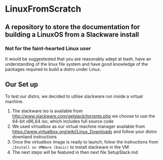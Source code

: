 # LinuxFromScratch

## A repository to store the documentation for building a LinuxOS from a Slackware install

### Not for the faint-hearted Linux user

It would be suggestested that you are reasonably adept at bash, have an understanding of the linux file system and have good knowledge of the packages required to build a distro under Linux.

## Our Set up

To test our distro, we decided to utilise slackware run inside a virtual machine.
1. The slackware iso is available from http://www.slackware.com/getslack/torrents.php we choose to use the 64-bit x86_64 iso, which includes full source code
2. We used virtualbox as our virtual machine manager available from https://www.virtualbox.org/wiki/Linux_Downloads and follow your distro downlaod instructions
3. Once the virtualbox image is ready to launch, folow the instructions from `/Install on VMWare (basic)` to install slackware in the VM
4. The next steps will be featured in then next file SetupSlack.md 